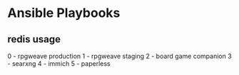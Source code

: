 # Ansible Playbooks

## redis usage
0 - rpgweave production
1 - rpgweave staging
2 - board game companion
3 - searxng
4 - immich
5 - paperless
